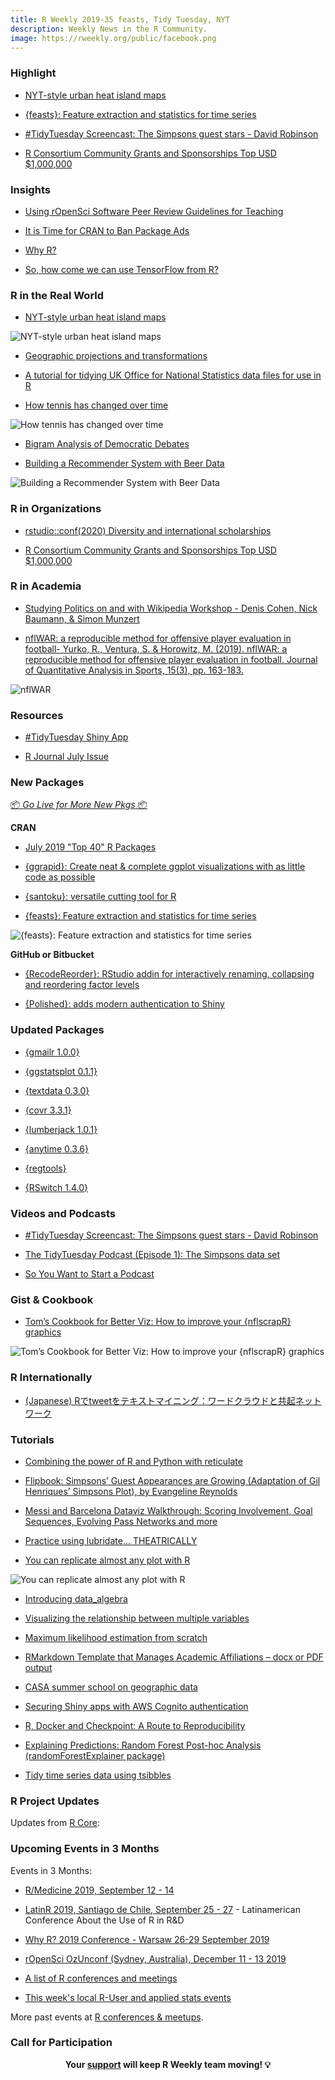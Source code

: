 ```yaml
---
title: R Weekly 2019-35 feasts, Tidy Tuesday, NYT
description: Weekly News in the R Community.
image: https://rweekly.org/public/facebook.png
---
```


###  Highlight

+ [NYT-style urban heat island maps](https://www.katiejolly.io/blog/2019-08-28/nyt-urban-heat)

+ [{feasts}: Feature extraction and statistics for time series](https://www.mitchelloharawild.com/blog/feasts/)

+ [#TidyTuesday Screencast: The Simpsons guest stars - David Robinson](https://t.co/Zw763ENYOq?amp=1)

+ [R Consortium Community Grants and Sponsorships Top USD $1,000,000](https://www.r-consortium.org/announcement/2019/08/28/r-consortium-community-grants-and-sponsorships-top-usd-1000000)

### Insights


+ [Using rOpenSci Software Peer Review Guidelines for Teaching](https://ropensci.org/blog/2019/08/27/software-peer-review-guidelines-for-teaching/)


+ [It is Time for CRAN to Ban Package Ads](http://www.win-vector.com/blog/2019/08/it-is-time-for-cran-to-ban-package-ads/)

+ [Why R?](http://www.win-vector.com/blog/2019/08/why-r/)

+ [So, how come we can use TensorFlow from R?](https://blogs.rstudio.com/tensorflow/posts/2019-08-29-using-tf-from-r/)


### R in the Real World

+ [NYT-style urban heat island maps](https://www.katiejolly.io/blog/2019-08-28/nyt-urban-heat)

![NYT-style urban heat island maps](https://raw.githubusercontent.com/rweekly/image/master/2019-09-02/nytmap.png)

+ [Geographic projections and transformations](https://geocompr.github.io/post/2019/crs-projections-transformations/)

+ [A tutorial for tidying UK Office for National Statistics data files for use in R](http://lesscrime.info/post/cleaning-ons-data/)

+ [How tennis has changed over time](https://rafaelmenmell.netlify.com/2019/08/28/how-tennis-has-changed-over-time/)

![How tennis has changed over time](https://raw.githubusercontent.com/rweekly/image/master/2019/35/tennis.png)

+ [Bigram Analysis of Democratic Debates](https://rlang.io/bigram-analysis-of-democratic-debates/)

+ [Building a Recommender System with Beer Data](https://datadiarist.github.io/post/building-a-recommendation-system-with-beer-data/)

![Building a Recommender System with Beer Data](https://raw.githubusercontent.com/rweekly/image/master/2019/35/beer.png)

###  R in Organizations

+ [rstudio::conf(2020) Diversity and international scholarships](https://blog.rstudio.com/2019/08/30/diversity-scholarships/)

+ [R Consortium Community Grants and Sponsorships Top USD $1,000,000](https://www.r-consortium.org/announcement/2019/08/28/r-consortium-community-grants-and-sponsorships-top-usd-1000000)


###  R in Academia

+ [Studying Politics on and with Wikipedia Workshop - Denis Cohen, Nick Baumann, & Simon Munzert](https://www.mzes.uni-mannheim.de/socialsciencedatalab/article/studying-politics-wikipedia/)

+ [nflWAR: a reproducible method for offensive player evaluation in football- Yurko, R., Ventura, S. & Horowitz, M. (2019). nflWAR: a reproducible method for offensive player evaluation in football. Journal of Quantitative Analysis in Sports, 15(3), pp. 163-183.](https://www.degruyter.com/view/j/jqas.2019.15.issue-3/jqas-2018-0010/jqas-2018-0010.xml)

![nflWAR](https://raw.githubusercontent.com/rweekly/image/master/2019-09-02/nflscrapr.jpg)

###  Resources

+ [#TidyTuesday Shiny App](https://nsgrantham.shinyapps.io/tidytuesdayrocks/)


+ [R Journal July Issue](https://matloff.wordpress.com/2019/08/26/r-journal-july-issue/)


###  New Packages

<p class="added-hostname"><a href="https://rweekly.org/live" target="_blank" class="externalLink">📦 <i>Go Live for More New Pkgs</i> 📦</a></p>

**CRAN**

+ [July 2019 "Top 40" R Packages](https://rviews.rstudio.com/2019/08/29/july-2019-top-40-r-packages/)

+ [{ggrapid}: Create neat & complete ggplot visualizations with as little code as possible](https://konradsemsch.netlify.com/2019/08/2019-08-29-ggrapid-create-neat-and-complete-ggplot-visualizations-with-as-little-code-as-possible/)

+ [{santoku}: versatile cutting tool for R](https://hughjonesd.github.io/santoku/)

+ [{feasts}: Feature extraction and statistics for time series](https://www.mitchelloharawild.com/blog/feasts/)

![{feasts}: Feature extraction and statistics for time series](https://raw.githubusercontent.com/rweekly/image/master/2019/35/features-plot-feats.png)



**GitHub or Bitbucket**

+ [{RecodeReorder}: RStudio addin for interactively renaming, collapsing and reordering factor levels](https://milosvilotic.netlify.com/post/recode-reorder-rstudio-addin/)

+ [{Polished}: adds modern authentication to Shiny](https://www.tychobra.com/posts/2019_08_27_announcing_polished/)


### Updated Packages

+ [{gmailr 1.0.0}](https://www.tidyverse.org/articles/2019/08/gmailr-1-0-0/)

+ [{ggstatsplot 0.1.1}](https://cran.r-project.org/web/packages/ggstatsplot/news/news.html)

+ [{textdata 0.3.0}](https://github.com/emilhvitfeldt/textdata)

+ [{covr 3.3.1}](https://github.com/r-lib/covr/releases/tag/v3.3.1)

+ [{lumberjack 1.0.1}](https://cran.r-project.org/web/packages/lumberjack/index.html)

+ [{anytime 0.3.6}](http://dirk.eddelbuettel.com/blog/2019/08/29#anytime_0.3.6)

+ [{regtools}](https://matloff.wordpress.com/2019/08/25/new-version-of-regtools-package/)


+ [{RSwitch 1.4.0}](https://rud.is/b/2019/08/26/rswitch-1-4-0-released/)


###  Videos and Podcasts

+ [#TidyTuesday Screencast: The Simpsons guest stars - David Robinson](https://www.youtube.com/watch?v=EYuuAGDeGrQ)

+ [The TidyTuesday Podcast (Episode 1): The Simpsons data set](https://tidytuesday.fireside.fm/1)

+ [So You Want to Start a Podcast](https://simplystatistics.org/2019/08/27/so-you-want-to-start-a-podcast/)

### Gist & Cookbook

+ [Tom’s Cookbook for Better Viz: How to improve your {nflscrapR} graphics](https://jthomasmock.github.io/nfl_plotting_cookbook/)

![Tom’s Cookbook for Better Viz: How to improve your {nflscrapR} graphics](https://raw.githubusercontent.com/rweekly/image/master/2019/35/nfl-plot.png)

### R Internationally

+ [(Japanese) Rでtweetをテキストマイニング：ワードクラウドと共起ネットワーク](https://www.medi-08-data-06.work/entry/text_mining)

###  Tutorials

+ [Combining the power of R and Python with reticulate](https://www.programmingwithr.com/combining-the-power-of-r-and-python-with-reticulate/)

+ [Flipbook: Simpsons’ Guest Appearances are Growing
(Adaptation of Gil Henriques’ Simpsons Plot), by Evangeline Reynolds](https://evamaerey.github.io/tidytuesday_walk_through/simpsons.html#1)

+ [Messi and Barcelona Dataviz Walkthrough: Scoring Involvement, Goal Sequences, Evolving Pass Networks and more](https://wiscostret.wordpress.com/2019/08/25/messi-and-barcelona-dataviz-walkthrough/)

+ [Practice using lubridate... THEATRICALLY](https://juliasilge.com/blog/lubridate-london-stage/)


+ [You can replicate almost any plot with R](https://simplystatistics.org/2019/08/28/you-can-replicate-almost-any-plot-with-ggplot2/)

![You can replicate almost any plot with R](https://raw.githubusercontent.com/rweekly/image/master/2019/35/replicate.png)


+ [Introducing data_algebra](http://www.win-vector.com/blog/2019/08/introducing-data_algebra/)

+ [Visualizing the relationship between multiple variables](https://statisticaloddsandends.wordpress.com/2019/08/24/visualizing-the-relationship-between-multiple-variables/)

+ [Maximum likelihood estimation from scratch](https://alemorales.info/post/mle-nonlinear/)

+ [RMarkdown Template that Manages Academic Affiliations – docx or PDF output](http://labrtorian.com/2019/08/26/rmarkdown-template-that-manages-academic-affiliations/)

+ [CASA summer school on geographic data](https://www.robinlovelace.net/2019/08/28/casa-summer-school-on-geographic-data/)

+ [Securing Shiny apps with AWS Cognito authentication](https://adisarid.github.io/post/2019-08-10-cognito-shiny-authentication/)

+ [R, Docker and Checkpoint: A Route to Reproducibility](https://datawookie.netlify.com/blog/2019/08/r-docker-and-checkpoint-a-route-to-reproducibility/)


+ [Explaining Predictions: Random Forest Post-hoc Analysis (randomForestExplainer package)](https://notast.netlify.com/post/explaining-predictions-random-forest-post-hoc-analysis-randomforestexplainer-package/)

+ [Tidy time series data using tsibbles](https://robjhyndman.com/hyndsight/tsibbles/)

<!--<div class="post-more-begi
n></div><div class="post-more-end"></div>-->

###  R Project Updates

Updates from [R Core](http://developer.r-project.org/blosxom.cgi/R-devel/NEWS):


###  Upcoming Events in 3 Months

Events in 3 Months:

+ [R/Medicine 2019, September 12 - 14](https://r-medicine.com/)

+ [LatinR 2019, Santiago de Chile, September 25 - 27](http://latin-r.com) - Latinamerican Conference About the Use of R in R&D

+ [Why R? 2019 Conference - Warsaw 26-29 September 2019](http://whyr.pl/2019/)

+ [rOpenSci OzUnconf (Sydney, Australia), December 11 - 13 2019](https://ozunconf19.ropensci.org/)

+ [A list of R conferences and meetings](https://jumpingrivers.github.io/meetingsR/events.html)

+ [This week's local R-User and applied stats events](https://community.rstudio.com/c/irl)


More past events at [R conferences & meetups](https://conf.rweekly.org).


###  Call for Participation


<p class="hide-support added-hostname support-rweekly" style="text-align: center;font-weight: bold;">Your <a class="non-visited externalLink" href="https://www.patreon.com/rweekly" onclick="pas(this)">support</a> will keep R Weekly team moving! 💡</p>

